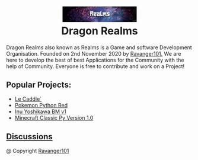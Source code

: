 <h1 align="center">
  <br>
  <img src="./Banner.jpg" alt="Realms" width="200"></a>
  <br>
  Dragon Realms
  <br>
</h1>


Dragon Realms also known as Realms is a Game and software Development Organisation. Founded on 2nd November 2020 by [Ravanger101.](https://github.com/Ravanger101) We are here to
develop the best of best Applications for the Community with the help of Community. Everyone is free to contribute and work on a Project!

## Popular Projects:
- [Le Caddie`](https://github.com/ProjectDragonRealms/Le-Caddie-#readme)
- [Pokemon Python Red](https://github.com/ProjectDragonRealms/Pokemon-PythonRed/releases/tag/v1.0.0)
- [Inu Yoshikawa BM v1](https://github.com/ProjectDragonRealms/Inu-Yoshikawa.V.1.0.Benchmark#readme)
- [Minecraft Classic Py Version 1.0](https://github.com/ProjectDragonRealms/MinecraftClassicPYVersion1.0)


## [Discussions](https://github.com/orgs/ProjectDragonRealms/discussions)
@ Copyright [Ravanger101](https://github.com/Ravanger101)






